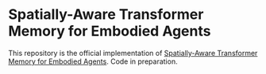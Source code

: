 # Spatially-Aware Transformer Memory for Embodied Agents

This repository is the official implementation of [Spatially-Aware Transformer Memory for Embodied Agents](https://arxiv.org/abs/2030.12345). Code in preparation.
